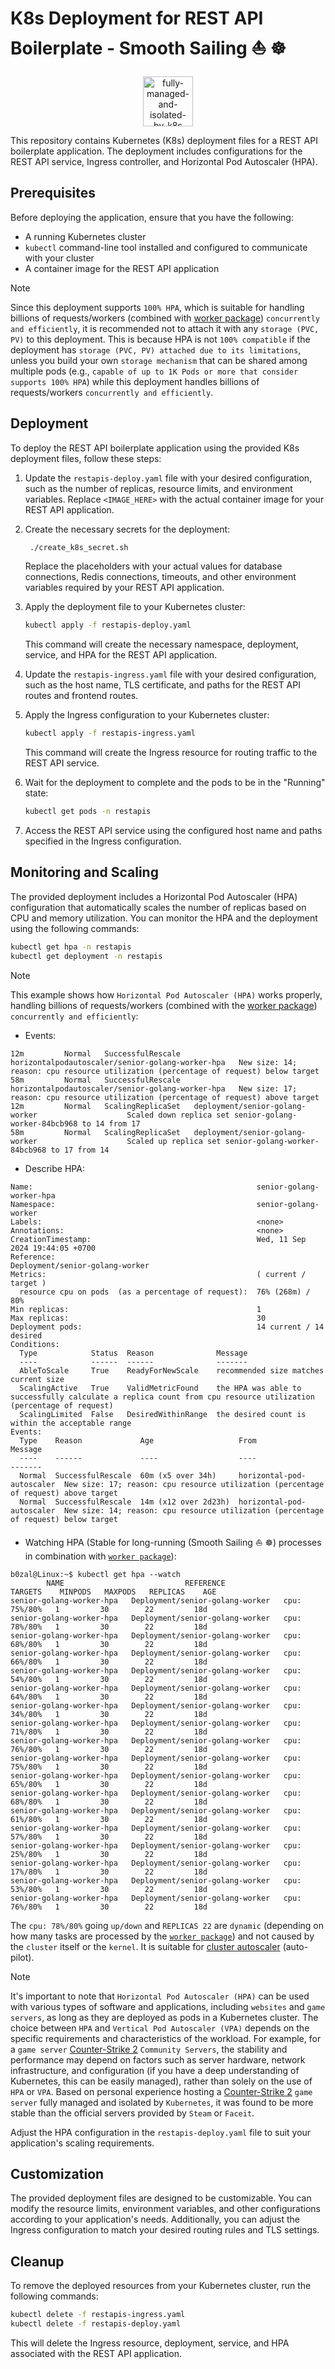 # K8s Deployment for REST API Boilerplate - Smooth Sailing ⛵ ☸

<p align="center">
   <img src="https://kubernetes.io/images/kubernetes.png" alt="fully-managed-and-isolated-by-k8s" width="80">
</p>

This repository contains Kubernetes (K8s) deployment files for a REST API boilerplate application. The deployment includes configurations for the REST API service, Ingress controller, and Horizontal Pod Autoscaler (HPA).

## Prerequisites

Before deploying the application, ensure that you have the following:

- A running Kubernetes cluster
- `kubectl` command-line tool installed and configured to communicate with your cluster
- A container image for the REST API application

> [!NOTE]
> Since this deployment supports `100% HPA`, which is suitable for handling billions of requests/workers (combined with [worker package](https://github.com/H0llyW00dzZ/My-RESTAPIs-Boilerplate/tree/master/worker)) `concurrently and efficiently`, it is recommended not to attach it with any `storage (PVC, PV)` to this deployment.
> This is because HPA is not `100% compatible` if the deployment has `storage (PVC, PV) attached due to its limitations`, unless you build your own `storage mechanism` that can be shared among multiple pods (e.g., `capable of up to 1K Pods or more that consider supports 100% HPA`) while this deployment handles billions of requests/workers `concurrently and efficiently`.

## Deployment

To deploy the REST API boilerplate application using the provided K8s deployment files, follow these steps:

1. Update the `restapis-deploy.yaml` file with your desired configuration, such as the number of replicas, resource limits, and environment variables. Replace `<IMAGE_HERE>` with the actual container image for your REST API application.

2. Create the necessary secrets for the deployment:

   ```sh
    ./create_k8s_secret.sh
   ```

   Replace the placeholders with your actual values for database connections, Redis connections, timeouts, and other environment variables required by your REST API application.

3. Apply the deployment file to your Kubernetes cluster:

   ```bash
   kubectl apply -f restapis-deploy.yaml
   ```

   This command will create the necessary namespace, deployment, service, and HPA for the REST API application.

4. Update the `restapis-ingress.yaml` file with your desired configuration, such as the host name, TLS certificate, and paths for the REST API routes and frontend routes.

5. Apply the Ingress configuration to your Kubernetes cluster:

   ```bash
   kubectl apply -f restapis-ingress.yaml
   ```

   This command will create the Ingress resource for routing traffic to the REST API service.

6. Wait for the deployment to complete and the pods to be in the "Running" state:

   ```bash
   kubectl get pods -n restapis
   ```

7. Access the REST API service using the configured host name and paths specified in the Ingress configuration.

## Monitoring and Scaling

The provided deployment includes a Horizontal Pod Autoscaler (HPA) configuration that automatically scales the number of replicas based on CPU and memory utilization. You can monitor the HPA and the deployment using the following commands:

```bash
kubectl get hpa -n restapis
kubectl get deployment -n restapis
```

> [!NOTE]
> This example shows how `Horizontal Pod Autoscaler (HPA)` works properly, handling billions of requests/workers (combined with the [worker package](https://github.com/H0llyW00dzZ/My-RESTAPIs-Boilerplate/tree/master/worker)) `concurrently and efficiently`:

- Events:

```
12m         Normal   SuccessfulRescale   horizontalpodautoscaler/senior-golang-worker-hpa   New size: 14; reason: cpu resource utilization (percentage of request) below target
58m         Normal   SuccessfulRescale   horizontalpodautoscaler/senior-golang-worker-hpa   New size: 17; reason: cpu resource utilization (percentage of request) above target
12m         Normal   ScalingReplicaSet   deployment/senior-golang-worker                    Scaled down replica set senior-golang-worker-84bcb968 to 14 from 17
58m         Normal   ScalingReplicaSet   deployment/senior-golang-worker                    Scaled up replica set senior-golang-worker-84bcb968 to 17 from 14
```

- Describe HPA:

```
Name:                                                  senior-golang-worker-hpa
Namespace:                                             senior-golang-worker
Labels:                                                <none>
Annotations:                                           <none>
CreationTimestamp:                                     Wed, 11 Sep 2024 19:44:05 +0700
Reference:                                             Deployment/senior-golang-worker
Metrics:                                               ( current / target )
  resource cpu on pods  (as a percentage of request):  76% (268m) / 80%
Min replicas:                                          1
Max replicas:                                          30
Deployment pods:                                       14 current / 14 desired
Conditions:
  Type            Status  Reason              Message
  ----            ------  ------              -------
  AbleToScale     True    ReadyForNewScale    recommended size matches current size
  ScalingActive   True    ValidMetricFound    the HPA was able to successfully calculate a replica count from cpu resource utilization (percentage of request)
  ScalingLimited  False   DesiredWithinRange  the desired count is within the acceptable range
Events:
  Type    Reason             Age                   From                       Message
  ----    ------             ----                  ----                       -------
  Normal  SuccessfulRescale  60m (x5 over 34h)     horizontal-pod-autoscaler  New size: 17; reason: cpu resource utilization (percentage of request) above target
  Normal  SuccessfulRescale  14m (x12 over 2d23h)  horizontal-pod-autoscaler  New size: 14; reason: cpu resource utilization (percentage of request) below target
```

- Watching HPA (Stable for long-running (Smooth Sailing ⛵ ☸) processes in combination with [`worker package`](https://github.com/H0llyW00dzZ/My-RESTAPIs-Boilerplate/tree/master/worker)):

```
b0zal@Linux:~$ kubectl get hpa --watch
        NAME                           REFERENCE                TARGETS    MINPODS   MAXPODS   REPLICAS    AGE
senior-golang-worker-hpa   Deployment/senior-golang-worker   cpu: 75%/80%   1         30        22         18d
senior-golang-worker-hpa   Deployment/senior-golang-worker   cpu: 78%/80%   1         30        22         18d
senior-golang-worker-hpa   Deployment/senior-golang-worker   cpu: 68%/80%   1         30        22         18d
senior-golang-worker-hpa   Deployment/senior-golang-worker   cpu: 66%/80%   1         30        22         18d
senior-golang-worker-hpa   Deployment/senior-golang-worker   cpu: 54%/80%   1         30        22         18d
senior-golang-worker-hpa   Deployment/senior-golang-worker   cpu: 64%/80%   1         30        22         18d
senior-golang-worker-hpa   Deployment/senior-golang-worker   cpu: 34%/80%   1         30        22         18d
senior-golang-worker-hpa   Deployment/senior-golang-worker   cpu: 71%/80%   1         30        22         18d
senior-golang-worker-hpa   Deployment/senior-golang-worker   cpu: 76%/80%   1         30        22         18d
senior-golang-worker-hpa   Deployment/senior-golang-worker   cpu: 75%/80%   1         30        22         18d
senior-golang-worker-hpa   Deployment/senior-golang-worker   cpu: 65%/80%   1         30        22         18d
senior-golang-worker-hpa   Deployment/senior-golang-worker   cpu: 68%/80%   1         30        22         18d
senior-golang-worker-hpa   Deployment/senior-golang-worker   cpu: 61%/80%   1         30        22         18d
senior-golang-worker-hpa   Deployment/senior-golang-worker   cpu: 57%/80%   1         30        22         18d
senior-golang-worker-hpa   Deployment/senior-golang-worker   cpu: 25%/80%   1         30        22         18d
senior-golang-worker-hpa   Deployment/senior-golang-worker   cpu: 17%/80%   1         30        22         18d
senior-golang-worker-hpa   Deployment/senior-golang-worker   cpu: 53%/80%   1         30        22         18d
senior-golang-worker-hpa   Deployment/senior-golang-worker   cpu: 76%/80%   1         30        22         18d
```

The `cpu: 78%/80%` going `up/down` and `REPLICAS 22` are `dynamic` (depending on how many tasks are processed by the [`worker package`](https://github.com/H0llyW00dzZ/My-RESTAPIs-Boilerplate/tree/master/worker)) and not caused by the `cluster` itself or the `kernel`. It is suitable for [cluster autoscaler](https://github.com/kubernetes/autoscaler/tree/master/cluster-autoscaler) (auto-pilot).

> [!NOTE]
> It's important to note that `Horizontal Pod Autoscaler (HPA)` can be used with various types of software and applications, including `websites` and `game servers`, as long as they are deployed as pods in a Kubernetes cluster. The choice between `HPA` and `Vertical Pod Autoscaler (VPA)` depends on the specific requirements and characteristics of the workload. For example, for a `game server` [Counter-Strike 2](https://www.counter-strike.net/cs2) `Community Servers`, the stability and performance may depend on factors such as server hardware, network infrastructure, and configuration (if you have a deep understanding of Kubernetes, this can be easily managed), rather than solely on the use of `HPA` or `VPA`. Based on personal experience hosting a [Counter-Strike 2](https://www.counter-strike.net/cs2) `game server` fully managed and isolated by `Kubernetes`, it was found to be more stable than the official servers provided by `Steam` or `Faceit`.

Adjust the HPA configuration in the `restapis-deploy.yaml` file to suit your application's scaling requirements.

## Customization

The provided deployment files are designed to be customizable. You can modify the resource limits, environment variables, and other configurations according to your application's needs. Additionally, you can adjust the Ingress configuration to match your desired routing rules and TLS settings.

## Cleanup

To remove the deployed resources from your Kubernetes cluster, run the following commands:

```bash
kubectl delete -f restapis-ingress.yaml
kubectl delete -f restapis-deploy.yaml
```

This will delete the Ingress resource, deployment, service, and HPA associated with the REST API application.
